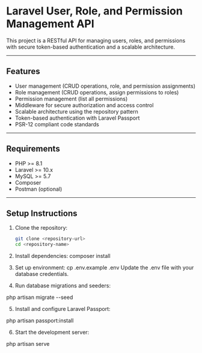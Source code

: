 # Laravel User, Role, and Permission Management API

This project is a RESTful API for managing users, roles, and permissions with secure token-based authentication and a scalable architecture.

---

## Features
- User management (CRUD operations, role, and permission assignments)
- Role management (CRUD operations, assign permissions to roles)
- Permission management (list all permissions)
- Middleware for secure authorization and access control
- Scalable architecture using the repository pattern
- Token-based authentication with Laravel Passport
- PSR-12 compliant code standards

---

## Requirements
- PHP >= 8.1
- Laravel >= 10.x
- MySQL >= 5.7
- Composer
- Postman (optional)

---

## Setup Instructions

1. Clone the repository:
   ```bash
   git clone <repository-url>
   cd <repository-name>

2. Install dependencies:
composer install

3. Set up environment:
cp .env.example .env
Update the .env file with your database credentials.

4. Run database migrations and seeders:

php artisan migrate --seed

5. Install and configure Laravel Passport:

php artisan passport:install

6. Start the development server:

php artisan serve